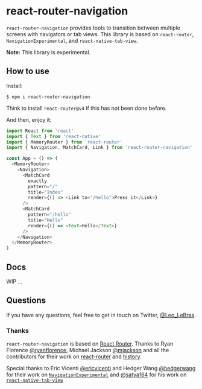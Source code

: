 # react-router-navigation
`react-router-navigation` provides tools to transition between multiple screens with
navigators or tab views. This library is based on `react-router`, `NavigationExperimental`,
and `react-native-tab-view`.

**Note:** This library is experimental.

## How to use
Install:
```shell
$ npm i react-router-navigation
```
Think to install `react-router@v4` if this has not been done before.

And then, enjoy it:
```js
import React from 'react'
import { Text } from 'react-native'
import { MemoryRouter } from 'react-router'
import { Navigation, MatchCard, Link } from 'react-router-navigation'

const App = () => (
  <MemoryRouter>
    <Navigation>
      <MatchCard
        exactly
        pattern="/"
        title="Index"
        render={() => <Link to="/hello">Press it</Link>}
      />
      <MatchCard
        pattern="/hello"
        title="Hello"
        render={() => <Text>Hello</Text>}
      />
    </Navigation>
  </MemoryRouter>
)
```

## Docs
WIP ...

## Questions
If you have any questions, feel free to get in touch on Twitter, [@Leo_LeBras](https://twitter.com/Leo_LeBras).

### Thanks
`react-router-navigation` is based on [React Router](https://github.com/reactjs/react-router). Thanks to Ryan Florence [@ryanflorence](https://twitter.com/ryanflorence), Michael Jackson [@mjackson](https://twitter.com/mjackson) and all the contributors for their work on [react-router](https://github.com/reactjs/react-router) and [history](https://github.com/mjackson/history).

Special thanks to Eric Vicenti [@ericvicenti](https://twitter.com/ericvicenti) and Hedger Wang [@hedgerwang](https://twitter.com/hedgerwang) for their work on [`NavigationExperimental`](https://github.com/ericvicenti/navigation-rfc) and [@satya164](https://twitter.com/satya164) for his work on [`react-native-tab-view`](https://github.com/react-native-community/react-native-tab-view)
